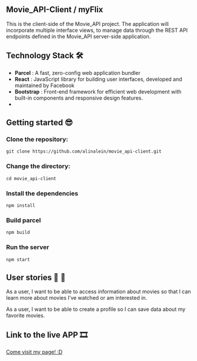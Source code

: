 ## Movie_API-Client / myFlix

This is the client-side of the Movie_API project. The application will incorporate multiple interface views, to manage data through the REST API endpoints defined in the Movie_API server-side application.

## Technology Stack 🛠️

- **Parcel** : A fast, zero-config web application bundler
- **React** : JavaScript library for building user interfaces, developed and maintained by Facebook
- **Bootstrap** : Front-end framework for efficient web development with built-in components and responsive design features.
- 
## Getting started 😎

### Clone the repository:

```
git clone https://github.com/alinalein/movie_api-client.git
```

### Change the directory:

```
cd movie_api-client
```

### Install the dependencies

```
npm install
```

### Build parcel

```
npm build
```

### Run the server

```
npm start
```
## User stories 💃 🕺

As a user, I want to be able to access information about movies so that I can learn more about movies I’ve watched or am interested in.

As a user, I want to be able to create a profile so I can save data about my favorite movies.

## Link to the live APP 🎞️
[Come visit my page! :D](https://myflix-alinalein.netlify.app/login)


